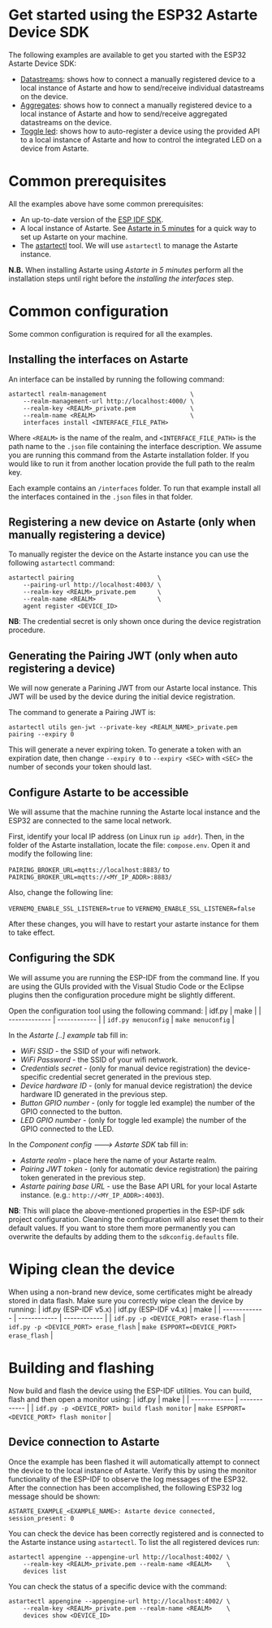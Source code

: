 <!--
Copyright 2018-2023 SECO Mind Srl

SPDX-License-Identifier: LGPL-2.1-or-later OR Apache-2.0
-->

# Get started using the ESP32 Astarte Device SDK

The following examples are available to get you started with the ESP32 Astarte Device SDK:
- [Datastreams](./datastreams/README.md): shows how to connect a manually registered device to a
 local instance of Astarte and how to send/receive individual datastreams on the device.
- [Aggregates](./aggregates/README.md): shows how to connect a manually registered device to a
 local instance of Astarte and how to send/receive aggregated datastreams on the device.
- [Toggle led](./toggle_led/README.md): shows how to auto-register a device using the provided API
 to a local instance of Astarte and how to control the integrated LED on a device from Astarte.

# Common prerequisites

All the examples above have some common prerequisites:
- An up-to-date version of the
[ESP IDF SDK](https://docs.espressif.com/projects/esp-idf/en/stable/esp32/get-started/index.html).
- A local instance of Astarte. See
[Astarte in 5 minutes](https://docs.astarte-platform.org/latest/010-astarte_in_5_minutes.html) for a
quick way to set up Astarte on your machine.
- The [astartectl](https://github.com/astarte-platform/astartectl/releases) tool. We will use
`astartectl` to manage the Astarte instance.

**N.B.** When installing Astarte using *Astarte in 5 minutes* perform all the installation steps
until right before the *installing the interfaces* step.

# Common configuration

Some common configuration is required for all the examples.

## Installing the interfaces on Astarte

An interface can be installed by running the following command:

```
astartectl realm-management                       \
    --realm-management-url http://localhost:4000/ \
    --realm-key <REALM>_private.pem               \
    --realm-name <REALM>                          \
    interfaces install <INTERFACE_FILE_PATH>
```
Where `<REALM>` is the name of the realm, and `<INTERFACE_FILE_PATH>` is the path name to the
`.json` file containing the interface description.
We assume you are running this command from the Astarte installation folder. If you would like to
run it from another location provide the full path to the realm key.

Each example contains an `/interfaces` folder. To run that example install all the interfaces
contained in the `.json` files in that folder.

## Registering a new device on Astarte (only when manually registering a device)

To manually register the device on the Astarte instance you can use the following `astartectl`
command:
```
astartectl pairing                       \
    --pairing-url http://localhost:4003/ \
    --realm-key <REALM>_private.pem      \
    --realm-name <REALM>                 \
    agent register <DEVICE_ID>
```
**NB**: The credential secret is only shown once during the device registration procedure.

## Generating the Pairing JWT (only when auto registering a device)

We will now generate a Parining JWT from our Astarte local instance. This JWT will be used
by the device during the initial device registration.

The command to generate a Pairing JWT is:
```
astartectl utils gen-jwt --private-key <REALM_NAME>_private.pem pairing --expiry 0
```
This will generate a never expiring token. To generate a token with an expiration date, then change
`--expiry 0` to `--expiry <SEC>` with `<SEC>` the number of seconds your token should last.

## Configure Astarte to be accessible

We will assume that the machine running the Astarte local instance and the ESP32 are connected
to the same local network.

First, identify your local IP address (on Linux run `ip addr`).
Then, in the folder of the Astarte installation, locate the file: `compose.env`.
Open it and modify the following line:

`PAIRING_BROKER_URL=mqtts://localhost:8883/` to `PAIRING_BROKER_URL=mqtts://<MY_IP_ADDR>:8883/`

Also, change the following line:

`VERNEMQ_ENABLE_SSL_LISTENER=true` to `VERNEMQ_ENABLE_SSL_LISTENER=false`

After these changes, you will have to restart your astarte instance for them to take effect.

## Configuring the SDK

We will assume you are running the ESP-IDF from the command line. If you are using the GUIs provided
with the Visual Studio Code or the Eclipse plugins then the configuration procedure might be
slightly different.

Open the configuration tool using the following command:
| idf.py | make |
| ------------- | ------------ |
| `idf.py menuconfig` | `make menuconfig` |

In the *Astarte [..] example* tab fill in:
- *WiFi SSID* - the SSID of your wifi network.
- *WiFi Password* - the SSID of your wifi network.
- *Credentials secret* - (only for manual device registration) the device-specific credential secret
generated in the previous step.
- *Device hardware ID* - (only for manual device registration) the device hardware ID generated in
the previous step.
- *Button GPIO number* - (only for toggle led example) the number of the GPIO connected to the
button.
- *LED GPIO number* - (only for toggle led example) the number of the GPIO connected to the LED.

In the *Component config ---> Astarte SDK* tab fill in:
- *Astarte realm* - place here the name of your Astarte realm.
- *Pairing JWT token* - (only for automatic device registration) the pairing token generated in the
previous step.
- *Astarte pairing base URL* - use the Base API URL for your local Astarte instance.
(e.g.: `http://<MY_IP_ADDR>:4003`).

**NB**: This will place the above-mentioned properties in the ESP-IDF sdk project configuration.
Cleaning the configuration will also reset them to their default values. If you want to store them
more permanently you can overwrite the defaults by adding them to the `sdkconfig.defaults` file.

# Wiping clean the device

When using a non-brand new device, some certificates might be already stored in data flash. Make
sure you correctly wipe clean the device by running:
| idf.py (ESP-IDF v5.x) | idf.py (ESP-IDF v4.x) | make |
| ------------- | ------------ | ------------ |
| `idf.py -p <DEVICE_PORT> erase-flash` | `idf.py -p <DEVICE_PORT> erase_flash` | `make ESPPORT=<DEVICE_PORT> erase_flash` |

# Building and flashing

Now build and flash the device using the ESP-IDF utilities. You can build, flash and then open a
monitor using:
| idf.py | make |
| ------------- | ------------ |
| `idf.py -p <DEVICE_PORT> build flash monitor` | `make ESPPORT=<DEVICE_PORT> flash monitor` |

## Device connection to Astarte

Once the example has been flashed it will automatically attempt to connect the device to the local
instance of Astarte.
Verify this by using the monitor functionality of the ESP-IDF to observe the log messages of the
ESP32.
After the connection has been accomplished, the following ESP32 log message should be shown:
```
ASTARTE_EXAMPLE_<EXAMPLE_NAME>: Astarte device connected, session_present: 0
```

You can check the device has been correctly registered and is connected to the Astarte instance
using `astartectl`.
To list the all registered devices run:
```
astartectl appengine --appengine-url http://localhost:4002/ \
    --realm-key <REALM>_private.pem --realm-name <REALM>    \
    devices list
```
You can check the status of a specific device with the command:
```
astartectl appengine --appengine-url http://localhost:4002/ \
    --realm-key <REALM>_private.pem --realm-name <REALM>    \
    devices show <DEVICE_ID>
```
